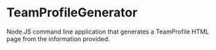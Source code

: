 # TeamProfileGenerator
Node.JS command line application that generates a TeamProfile HTML page from the information provided.
